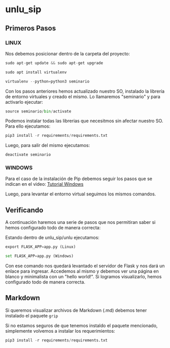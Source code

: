 # unlu_sip

## Primeros Pasos

### LINUX

Nos debemos posicionar dentro de la carpeta del proyecto:

```python
sudo apt-get update && sudo apt-get upgrade

sudo apt install virtualenv

virtualenv --python=python3 seminario
```

Con los pasos anteriores hemos actualizado nuestro SO, instalado la librería de entorno virtuales y creado el mismo. Lo llamaremos "seminario" y para activarlo ejecutar:

```python
source seminario/bin/activate
```

Podemos instalar todas las librerias que necesitmos sin afectar nuestro SO. Para ello ejecutamos:

```python
pip3 install -r requirements/requirements.txt
```

Luego, para salir del mismo ejecutamos:

```python
deactivate seminario
```

### WINDOWS

Para el caso de la instalación de Pip debemos seguir los pasos que se indican en el video:
[Tutorial Windows](https://www.youtube.com/watch?v=t9BVg28_Slo&ab_channel=MichaelS)

Luego, para levantar el entorno virtual seguimos los mismos comandos.

## Verificando

A continuación haremos una serie de pasos que nos permitiran saber si hemos configurado todo de manera correcta:

Estando dentro de unlu_sip/unlu ejecutamos:

```python
export FLASK_APP=app.py (Linux)

set FLASK_APP=app.py (Windows)
```
Con ese comando nos quedará levantado el servidor de Flask y nos dará un enlace para ingresar.
Accedemos al mismo y debemos ver una página en blanco y minimalista con un "hello world!".
Si logramos visualizarlo, hemos configurado todo de manera correcta.


## Markdown
Si queremos visualizar archivos de Markdown (.md) debemos tener instalado el paquete `grip`

Si no estamos seguros de que tenemos instaldo el paquete mencionado, simplemente volvemos a instalar los requerimientos:

```python
pip3 install -r requirements/requirements.txt
```



